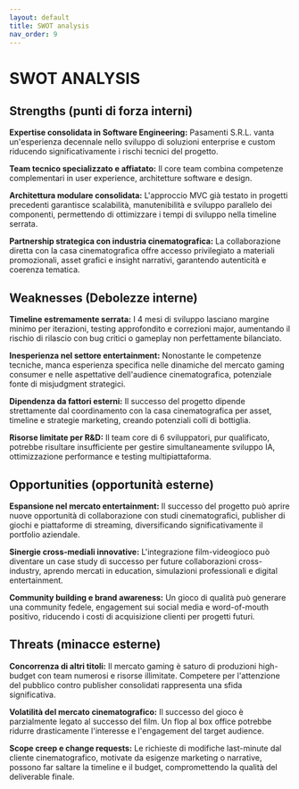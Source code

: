 ```yaml
---
layout: default
title: SWOT analysis
nav_order: 9
---
```


# SWOT ANALYSIS

## Strengths (punti di forza interni)

**Expertise consolidata in Software Engineering:**
Pasamenti S.R.L. vanta un'esperienza decennale nello sviluppo di soluzioni enterprise e custom riducendo significativamente
i rischi tecnici del progetto.

**Team tecnico specializzato e affiatato:**
Il core team combina competenze complementari in user experience, architetture software e design.

**Architettura modulare consolidata:**
L'approccio MVC già testato in progetti precedenti garantisce scalabilità, manutenibilità e sviluppo parallelo dei
componenti, permettendo di ottimizzare i tempi di sviluppo nella timeline serrata.

**Partnership strategica con industria cinematografica:**
La collaborazione diretta con la casa cinematografica offre accesso privilegiato a materiali promozionali, asset grafici
e insight narrativi, garantendo autenticità e coerenza tematica.

## Weaknesses (Debolezze interne)

**Timeline estremamente serrata:**
I 4 mesi di sviluppo lasciano margine minimo per iterazioni, testing approfondito e correzioni major, aumentando il 
rischio di rilascio con bug critici o gameplay non perfettamente bilanciato.

**Inesperienza nel settore entertainment:**
Nonostante le competenze tecniche, manca esperienza specifica nelle dinamiche del mercato gaming consumer e nelle 
aspettative dell'audience cinematografica, potenziale fonte di misjudgment strategici.

**Dipendenza da fattori esterni:**
Il successo del progetto dipende strettamente dal coordinamento con la casa cinematografica per asset, timeline e 
strategie marketing, creando potenziali colli di bottiglia.

**Risorse limitate per R&D:**
Il team core di 6 sviluppatori, pur qualificato, potrebbe risultare insufficiente per gestire simultaneamente 
sviluppo IA, ottimizzazione performance e testing multipiattaforma.

## Opportunities (opportunità esterne)

**Espansione nel mercato entertainment:**
Il successo del progetto può aprire nuove opportunità di collaborazione con studi cinematografici, publisher di giochi
e piattaforme di streaming, diversificando significativamente il portfolio aziendale.

**Sinergie cross-mediali innovative:**
L'integrazione film-videogioco può diventare un case study di successo per future collaborazioni cross-industry, 
aprendo mercati in education, simulazioni professionali e digital entertainment.

**Community building e brand awareness:**
Un gioco di qualità può generare una community fedele, engagement sui social media e word-of-mouth positivo, riducendo
i costi di acquisizione clienti per progetti futuri.

## Threats (minacce esterne)

**Concorrenza di altri titoli:**
Il mercato gaming è saturo di produzioni high-budget con team numerosi e risorse illimitate. Competere per l'attenzione 
del pubblico contro publisher consolidati rappresenta una sfida significativa.

**Volatilità del mercato cinematografico:**
Il successo del gioco è parzialmente legato al successo del film. Un flop al box office potrebbe ridurre drasticamente
l'interesse e l'engagement del target audience.

**Scope creep e change requests:**
Le richieste di modifiche last-minute dal cliente cinematografico, motivate da esigenze marketing o narrative, possono
far saltare la timeline e il budget, compromettendo la qualità del deliverable finale.